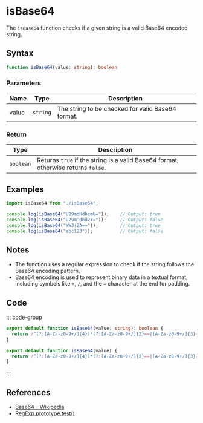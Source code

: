 # isBase64

The `isBase64` function checks if a given string is a valid Base64 encoded string.

## Syntax

```typescript
function isBase64(value: string): boolean
```

### Parameters

| Name | Type     | Description                                      |
|------|----------|--------------------------------------------------|
| value  | `string` | The string to be checked for valid Base64 format. |

### Return

| Type     | Description                                      |
|----------|--------------------------------------------------|
| `boolean` | Returns `true` if the string is a valid Base64 format, otherwise returns `false`. |

## Examples

```typescript
import isBase64 from "./isBase64";

console.log(isBase64("U29mdHdhcmU="));    // Output: true
console.log(isBase64("U29m^dhd2Y="));     // Output: false
console.log(isBase64("YWJjZA=="));        // Output: true
console.log(isBase64("abc123"));          // Output: false
```

## Notes

- The function uses a regular expression to check if the string follows the Base64 encoding pattern.
- Base64 encoding is used to represent binary data in a textual format, including symbols like `+`, `/`, and the `=` character at the end for padding.

## Code

::: code-group
```typescript
export default function isBase64(value: string): boolean {
  return /^(?:[A-Za-z0-9+/]{4})*(?:[A-Za-z0-9+/]{2}==|[A-Za-z0-9+/]{3}=)?$/.test(value);
}
```

```javascript
export default function isBase64(value) {
  return /^(?:[A-Za-z0-9+/]{4})*(?:[A-Za-z0-9+/]{2}==|[A-Za-z0-9+/]{3}=)?$/.test(value);
}
```
:::

## References

- [Base64 - Wikipedia](https://en.wikipedia.org/wiki/Base64)
- [RegExp.prototype.test()](https://developer.mozilla.org/en-US/docs/Web/JavaScript/Reference/Global_Objects/RegExp/test)
